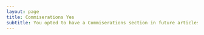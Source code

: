 ```yaml
---
layout: page
title: Commiserations Yes
subtitle: You opted to have a Commiserations section in future articles
---
```

